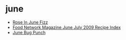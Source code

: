 # june

 * [Rose In June Fizz](index/r/rose-in-june-fizz-200439.json)
 * [Food Network Magazine June July 2009 Recipe Index](index/f/food-network-magazine-june-july-2009-recipe-index.json)
 * [June Bug Punch](index/j/june-bug-punch.json)
